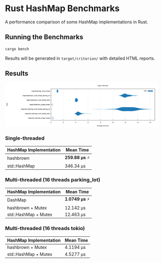 # Rust HashMap Benchmarks

A performance comparison of some HashMap implementations in Rust.

## Running the Benchmarks

```bash
cargo bench
```

Results will be generated in `target/criterion/` with detailed HTML reports.

## Results

![Benchmark Results](data/violin.svg)

### Single-threaded

| HashMap Implementation | Mean Time |
|---|---|
| hashbrown | **259.88 µs** ⚡ |
| std::HashMap | 346.34 µs |

### Multi-threaded (16 threads parking_lot)

| HashMap Implementation | Mean Time |
|---|---|
| DashMap | **1.0749 µs** ⚡ |
| hashbrown + Mutex | 12.142 µs |
| std::HashMap + Mutex | 12.463 µs |

### Multi-threaded (16 threads tokio)

| HashMap Implementation | Mean Time |
|---|---|
| hashbrown + Mutex | 4.1194 µs |
| std::HashMap + Mutex | 4.5277 µs |
